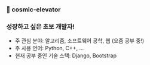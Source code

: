 ### 🌠 cosmic-elevator
<!--
- 🔭 I’m currently working on ...
- 🌱 I’m currently learning ...
- 👯 I’m looking to collaborate on ...
- 🤔 I’m looking for help with ...
- 💬 Ask me about ...
- 📫 How to reach me: ...
- 😄 Pronouns: ...
- ⚡ Fun fact: ...
-->
### 성장하고 싶은 초보 개발자!

- 주 관심 분야: 알고리즘, 소프트웨어 공학, 웹 (요즘 공부 중!)
- 주 사용 언어: Python, C++, ...
- 현재 공부 중인 기술 스택: Django, Bootstrap
